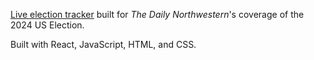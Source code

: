 [Live election tracker]([url](https://apps.dailynorthwestern.com/election2024/)) built for _The Daily Northwestern_'s coverage of the 2024 US Election.

Built with React, JavaScript, HTML, and CSS.
